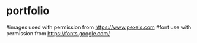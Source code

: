 # portfolio

#images used with permission from https://www.pexels.com
#font use with permission from https://fonts.google.com/
